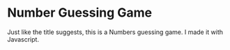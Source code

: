 # Number Guessing Game

Just like the title suggests, this is a Numbers guessing game. I made it with Javascript.

